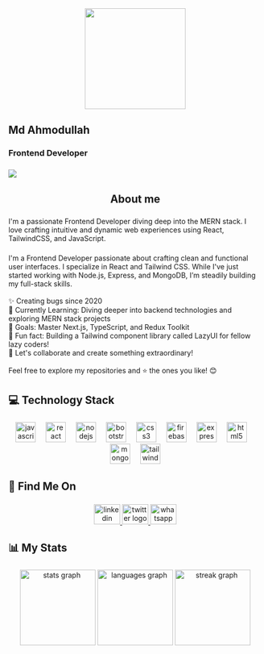 <div align="center">
  <img height="200" src="https://i.ibb.co.com/tCm3CMm/Neutral-Modern-Web-Developer-Linked-In-Banner.png"  />
</div>

###

<h2 align="left">Md Ahmodullah</h2>

###

<h3 align="left">Frontend Developer</h3>

###

<div align="left">
  <img src="https://visitor-badge.laobi.icu/badge?page_id=md-ahmodullah.md-ahmodullah&left_color=darkmagenta&right_color=darkslateblue&left_text=Profile%20Views"  />
</div>

###

<h2 align="center">About me</h2>

###

<p align="left">I'm a passionate Frontend Developer diving deep into the MERN stack. I love crafting intuitive and dynamic web experiences using React, TailwindCSS, and JavaScript.</p>

###

<p align="left">I'm a Frontend Developer passionate about crafting clean and functional user interfaces. I specialize in React and Tailwind CSS. While I've just started working with Node.js, Express, and MongoDB, I’m steadily building my full-stack skills.<br><br>✨ Creating bugs since 2020<br>🌱 Currently Learning: Diving deeper into backend technologies and exploring MERN stack projects<br>🎯 Goals: Master Next.js, TypeScript, and Redux Toolkit<br>🎲 Fun fact: Building a Tailwind component library called LazyUI for fellow lazy coders!<br>🚀 Let's collaborate and create something extraordinary!<br><br>Feel free to explore my repositories and ⭐ the ones you like! 😊</p>

###

<h2 align="left">💻 Technology Stack</h2>

###

<div align="center">
  <img src="https://cdn.jsdelivr.net/gh/devicons/devicon/icons/javascript/javascript-original.svg" height="40" alt="javascript logo"  />
  <img width="12" />
  <img src="https://cdn.jsdelivr.net/gh/devicons/devicon/icons/react/react-original.svg" height="40" alt="react logo"  />
  <img width="12" />
  <img src="https://cdn.jsdelivr.net/gh/devicons/devicon/icons/nodejs/nodejs-original.svg" height="40" alt="nodejs logo"  />
  <img width="12" />
  <img src="https://cdn.jsdelivr.net/gh/devicons/devicon/icons/bootstrap/bootstrap-original.svg" height="40" alt="bootstrap logo"  />
  <img width="12" />
  <img src="https://cdn.jsdelivr.net/gh/devicons/devicon/icons/css3/css3-original.svg" height="40" alt="css3 logo"  />
  <img width="12" />
  <img src="https://cdn.jsdelivr.net/gh/devicons/devicon/icons/firebase/firebase-plain.svg" height="40" alt="firebase logo"  />
  <img width="12" />
  <img src="https://cdn.jsdelivr.net/gh/devicons/devicon/icons/express/express-original.svg" height="40" alt="express logo"  />
  <img width="12" />
  <img src="https://cdn.jsdelivr.net/gh/devicons/devicon/icons/html5/html5-original.svg" height="40" alt="html5 logo"  />
  <img width="12" />
  <img src="https://cdn.jsdelivr.net/gh/devicons/devicon/icons/mongodb/mongodb-original.svg" height="40" alt="mongodb logo"  />
  <img width="12" />
  <img src="https://cdn.jsdelivr.net/gh/devicons/devicon/icons/tailwindcss/tailwindcss-original-wordmark.svg" height="40" alt="tailwindcss logo"  />
</div>

###

<h2 align="left">🔗 Find Me On</h2>

###

<div align="center">
  <a href="https://www.linkedin.com/feed/" target="_blank">
    <img src="https://raw.githubusercontent.com/maurodesouza/profile-readme-generator/master/src/assets/icons/social/linkedin/default.svg" width="52" height="40" alt="linkedin logo"  />
  </a>
  <a href="https://x.com/md_ahmodullah" target="_blank">
    <img src="https://raw.githubusercontent.com/maurodesouza/profile-readme-generator/master/src/assets/icons/social/twitter/default.svg" width="52" height="40" alt="twitter logo"  />
  </a>
  <a href="https://web.whatsapp.com/" target="_blank">
    <img src="https://raw.githubusercontent.com/maurodesouza/profile-readme-generator/master/src/assets/icons/social/whatsapp/default.svg" width="52" height="40" alt="whatsapp logo"  />
  </a>
</div>

###

<h2 align="left">📊 My Stats</h2>

###

<div align="center">
  <img src="https://github-readme-stats.vercel.app/api?username=md-ahmodullah&hide_title=false&hide_rank=false&show_icons=true&include_all_commits=true&count_private=true&disable_animations=false&theme=dracula&locale=en&hide_border=false&order=1" height="150" alt="stats graph"  />
  <img src="https://github-readme-stats.vercel.app/api/top-langs?username=md-ahmodullah&locale=en&hide_title=false&layout=compact&card_width=320&langs_count=5&theme=dracula&hide_border=false&order=2" height="150" alt="languages graph"  />
  <img src="https://streak-stats.demolab.com?user=md-ahmodullah&locale=en&mode=daily&theme=dracula&hide_border=false&border_radius=5&order=3" height="150" alt="streak graph"  />
</div>

###
